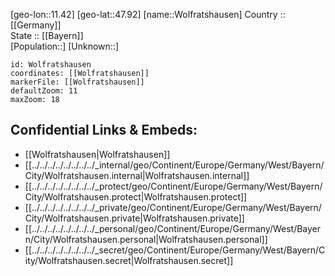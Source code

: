 ﻿---
location: [47.92,11.42] 
mapzoom: [7,12] 
mapmarker: city 
type: City
tags:
- geo/City


SpocWebEntityId: 35683
isDeleted: false
confidential: public

---
[geo-lon::11.42] 
[geo-lat::47.92] 
[name::Wolfratshausen] 
Country :: [[Germany]]  
State :: [[Bayern]]  
[Population::] 
[Unknown::] 


```leaflet
id: Wolfratshausen
coordinates: [[Wolfratshausen]] 
markerFile: [[Wolfratshausen]] 
defaultZoom: 11 
maxZoom: 18
```


## Confidential Links & Embeds: 
- [[Wolfratshausen|Wolfratshausen]]  
- [[../../../../../../../../_internal/geo/Continent/Europe/Germany/West/Bayern/City/Wolfratshausen.internal|Wolfratshausen.internal]] 
- [[../../../../../../../../_protect/geo/Continent/Europe/Germany/West/Bayern/City/Wolfratshausen.protect|Wolfratshausen.protect]] 
- [[../../../../../../../../_private/geo/Continent/Europe/Germany/West/Bayern/City/Wolfratshausen.private|Wolfratshausen.private]] 
- [[../../../../../../../../_personal/geo/Continent/Europe/Germany/West/Bayern/City/Wolfratshausen.personal|Wolfratshausen.personal]] 
- [[../../../../../../../../_secret/geo/Continent/Europe/Germany/West/Bayern/City/Wolfratshausen.secret|Wolfratshausen.secret]] 
